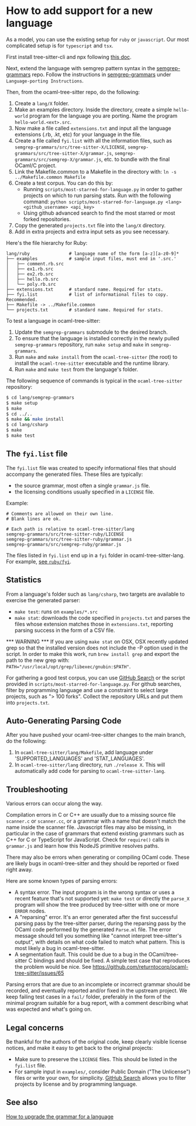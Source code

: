 How to add support for a new language
==

As a model, you can use the existing setup for `ruby` or `javascript`. Our
most complicated setup is for `typescript` and `tsx`.

First install tree-sitter-cli and npx following 
[this doc](https://github.com/returntocorp/ocaml-tree-sitter/blob/f5b29e4198952233833cd989d35030baad7210b0/doc/node-setup.md).

Next, extend the language with semgrep pattern syntax in the
[semgrep-grammars](https://github.com/returntocorp/semgrep-grammars)
repo. Follow the instructions in [semgrep-grammars](https://github.com/returntocorp/semgrep-grammars)
under `Language-porting Instructions`.

Then, from the ocaml-tree-sitter repo, do the following:

1. Create a `lang/X` folder.
2. Make an examples directory. Inside the directory, 
   create a simple `hello-world` program for the language you are porting. 
   Name the program `hello-world.<ext>.src`.
3. Now make a file called `extensions.txt` and input all the language extensions
   (.rb, .kt, etc) for your language in the file.
4. Create a file called `fyi.list` with all the information files, such as
    `semgrep-grammars/src/tree-sitter-X/LICENSE`,
    `semgrep-grammars/src/tree-sitter-X/grammar.js`,
    `semgrep-grammars/src/semgrep-X/grammar.js`, etc.
   to bundle with the final OCaml/C project.
5. Link the Makefile.common to a Makefile in the directory with:
   `ln -s ../Makefile.common Makefile`
6. Create a test corpus. You can do this by:
   * Running `scripts/most-starred-for-language.py` in order to gather projects 
     on which to run parsing stats. Run with the following command:
     `python scripts/most-starred-for-language.py <lang> <github_username> <api_key>`
   * Using github advanced search to find the most starred or most forked repositories.
7. Copy the generated `projects.txt` file into the `lang/X` directory.
8. Add in extra projects and extra input sets as you see necessary.

Here's the file hierarchy for Ruby:

```shell
lang/ruby               # language name of the form [a-z][a-z0-9]*
├── examples            # sample input files, must end in '.src.'
│   ├── comment.rb.src
│   ├── ex1.rb.src
│   ├── ex2.rb.src
│   ├── hello.rb.src
│   └── poly.rb.src
├── extensions.txt      # standard name. Required for stats.
├── fyi.list            # list of informational files to copy. Recommended.
├── Makefile -> ../Makefile.common
└── projects.txt        # standard name. Required for stats.
```

To test a language in ocaml-tree-sitter:

1. Update the `semgrep-grammars` submodule to the desired branch.
2. To ensure that the language is installed correctly in the newly pulled
   `semgrep-grammars` repository, run `make setup` and `make` in `semgrep-grammars`.
3. Run `make` and `make install` from the `ocaml-tree-sitter` (the root) to install
   the `ocaml-tree-sitter` executable and the runtime library.
4. Run `make` and `make test` from the language's folder.

The following sequence of commands is typical in the `ocaml-tree-sitter` repository:
```bash
$ cd lang/semgrep-grammars
$ make setup
$ make
$ cd ../..
$ make && make install
$ cd lang/csharp
$ make
$ make test
```

The `fyi.list` file
--

The `fyi.list` file was created to specify informational files that
should accompany the generated files. These files are typically:

* the source grammar, most often a single `grammar.js` file.
* the licensing conditions usually specified in a `LICENSE` file.

Example:

```
# Comments are allowed on their own line.
# Blank lines are ok.

# Each path is relative to ocaml-tree-sitter/lang
semgrep-grammars/src/tree-sitter-ruby/LICENSE
semgrep-grammars/src/tree-sitter-ruby/grammar.js
semgrep-grammars/src/semgrep-ruby/grammar.js
```

The files listed in `fyi.list` end up in a `fyi` folder in
ocaml-tree-sitter-lang. For example,
[see `ruby/fyi`](https://github.com/returntocorp/ocaml-tree-sitter-lang/tree/master/ruby).

Statistics
--

From a language's folder such as `lang/csharp`, two targets are
available to exercise the generated parser:

* `make test`: runs on `examples/*.src`
* `make stat`: downloads the code specified in `projects.txt` and
  parses the files whose extension matches those in `extensions.txt`,
  reporting parsing success in the form of a CSV file.

*** WARNING ***
If you are using `make stat` on OSX, OSX recently updated grep so that the 
installed version does not include the -P option used in the script. In order to make 
this work, run
`brew install grep`
and export the path to the new grep with:
`PATH="/usr/local/opt/grep/libexec/gnubin:$PATH"`.

For gathering a good test corpus, you can use
[GitHub Search](https://github.com/search/advanced) or the script
provided in `scripts/most-starred-for-language.py`. For github searches, filter by
programming language and use a constraint to select large projects, such
as "> 100 forks". Collect the repository URLs and put them into
`projects.txt`.

Auto-Generating Parsing Code
--
After you have pushed your ocaml-tree-sitter changes to the main branch, do the following:
1. In `ocaml-tree-sitter/lang/Makefile`, add language under 'SUPPORTED_LANGUAGES' and 'STAT_LANGUAGES'.
2. In `ocaml-tree-sitter/lang` directory, run `./release X`. This will automatically 
   add code for parsing to `ocaml-tree-sitter-lang`. 

Troubleshooting
--

Various errors can occur along the way.

Compilation errors in C or C++ are usually due to a missing source
file `scanner.c` or `scanner.cc`, or a grammar with a name that
doesn't match the name inside the scanner file. Javascript files may
also be missing, in particular in the case of grammars that extend
existing grammars such as C++ for C or TypeScript for
JavaScript. Check for `require()` calls in `grammar.js` and learn how
this NodeJS primitive resolves paths.

There may also be errors when generating or compiling
OCaml code. These are likely bugs in ocaml-tree-sitter and they should
be reported or fixed right away.

Here are some known types of parsing errors:

* A syntax error. The input program is in the wrong syntax or uses a
  recent feature that's not supported yet: `make test` or directly the
  `parse_X` program will show the tree produced by tree-sitter with
  one or more `ERROR` nodes.
* A "reparsing" error. It's an error generated after the first
  successful parsing pass by the tree-sitter parser, during the
  reparsing pass by the OCaml code performed by the generated
  `Parse.ml` file.  The error message should tell you something like
  "cannot interpret tree-sitter's output", with details on what code
  failed to match what pattern. This is most likely a bug in
  ocaml-tree-sitter.
* A segmentation fault. This could be due to a bug in the
  OCaml/tree-sitter C bindings and should be fixed. A simple test case
  that reproduces the problem would be nice.
  See https://github.com/returntocorp/ocaml-tree-sitter/issues/65

Parsing errors that are due
to an incomplete or incorrect grammar should be recorded, and
eventually reported and/or fixed in the upstream project.
We keep failing test cases in a `fail/` folder, preferably in the form
of the minimal program suitable for a bug report, with a comment
describing what was expected and what's going on.

Legal concerns
--

Be thankful for the authors of the original code, keep clearly visible
license notices, and make it easy to get back to the original projects:

* Make sure to preserve the `LICENSE` files. This should be listed in
  the `fyi.list` file.
* For sample input in `examples/`, consider Public Domain ("The
  Unlicense") files or write your own, for simplicity.
  [GitHub Search](https://github.com/search/advanced)
  allows you to filter projects by license and by programming language.

See also
--

[How to upgrade the grammar for a language](updating-a-grammar.md)

